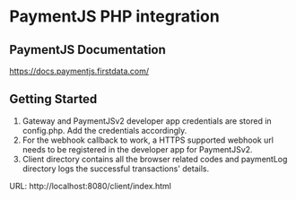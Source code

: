# PaymentJS PHP integration

## PaymentJS Documentation

https://docs.paymentjs.firstdata.com/

## Getting Started

1. Gateway and PaymentJSv2 developer app credentials are stored in config.php. Add the credentials accordingly.
2. For the webhook callback to work, a HTTPS supported webhook url needs to be registered in the developer app for PaymentJSv2.
3. Client directory contains all the browser related codes and paymentLog directory logs the successful transactions' details. 

URL: http://localhost:8080/client/index.html

